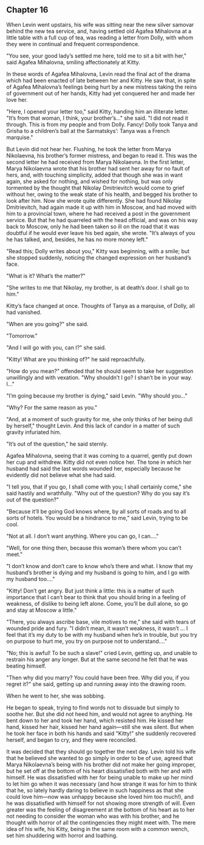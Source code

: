 ## Chapter 16


When Levin went upstairs, his wife was sitting near the new silver
samovar behind the new tea service, and, having settled old Agafea
Mihalovna at a little table with a full cup of tea, was reading a letter
from Dolly, with whom they were in continual and frequent
correspondence.

"You see, your good lady’s settled me here, told me to sit a bit with
her," said Agafea Mihalovna, smiling affectionately at Kitty.

In these words of Agafea Mihalovna, Levin read the final act of the
drama which had been enacted of late between her and Kitty. He saw that,
in spite of Agafea Mihalovna’s feelings being hurt by a new mistress
taking the reins of government out of her hands, Kitty had yet conquered
her and made her love her.

"Here, I opened your letter too," said Kitty, handing him an illiterate
letter. "It’s from that woman, I think, your brother’s..." she said. "I
did not read it through. This is from my people and from Dolly. Fancy!
Dolly took Tanya and Grisha to a children’s ball at the Sarmatskys’:
Tanya was a French marquise."

But Levin did not hear her. Flushing, he took the letter from Marya
Nikolaevna, his brother’s former mistress, and began to read it. This
was the second letter he had received from Marya Nikolaevna. In the
first letter, Marya Nikolaevna wrote that his brother had sent her away
for no fault of hers, and, with touching simplicity, added that though
she was in want again, she asked for nothing, and wished for nothing,
but was only tormented by the thought that Nikolay Dmitrievitch would
come to grief without her, owing to the weak state of his health, and
begged his brother to look after him. Now she wrote quite differently.
She had found Nikolay Dmitrievitch, had again made it up with him in
Moscow, and had moved with him to a provincial town, where he had
received a post in the government service. But that he had quarreled
with the head official, and was on his way back to Moscow, only he had
been taken so ill on the road that it was doubtful if he would ever
leave his bed again, she wrote. "It’s always of you he has talked, and,
besides, he has no more money left."

"Read this; Dolly writes about you," Kitty was beginning, with a smile;
but she stopped suddenly, noticing the changed expression on her
husband’s face.

"What is it? What’s the matter?"

"She writes to me that Nikolay, my brother, is at death’s door. I shall
go to him."

Kitty’s face changed at once. Thoughts of Tanya as a marquise, of Dolly,
all had vanished.

"When are you going?" she said.

"Tomorrow."

"And I will go with you, can I?" she said.

"Kitty! What are you thinking of?" he said reproachfully.

"How do you mean?" offended that he should seem to take her suggestion
unwillingly and with vexation. "Why shouldn’t I go? I shan’t be in your
way. I..."

"I’m going because my brother is dying," said Levin. "Why should you..."

"Why? For the same reason as you."

"And, at a moment of such gravity for me, she only thinks of her being
dull by herself," thought Levin. And this lack of candor in a matter of
such gravity infuriated him.

"It’s out of the question," he said sternly.

Agafea Mihalovna, seeing that it was coming to a quarrel, gently put
down her cup and withdrew. Kitty did not even notice her. The tone in
which her husband had said the last words wounded her, especially
because he evidently did not believe what she had said.

"I tell you, that if you go, I shall come with you; I shall certainly
come," she said hastily and wrathfully. "Why out of the question? Why do
you say it’s out of the question?"

"Because it’ll be going God knows where, by all sorts of roads and to
all sorts of hotels. You would be a hindrance to me," said Levin, trying
to be cool.

"Not at all. I don’t want anything. Where you can go, I can...."

"Well, for one thing then, because this woman’s there whom you can’t
meet."

"I don’t know and don’t care to know who’s there and what. I know that
my husband’s brother is dying and my husband is going to him, and I go
with my husband too...."

"Kitty! Don’t get angry. But just think a little: this is a matter of
such importance that I can’t bear to think that you should bring in a
feeling of weakness, of dislike to being left alone. Come, you’ll be
dull alone, so go and stay at Moscow a little."

"There, you always ascribe base, vile motives to me," she said with
tears of wounded pride and fury. "I didn’t mean, it wasn’t weakness, it
wasn’t ... I feel that it’s my duty to be with my husband when he’s in
trouble, but you try on purpose to hurt me, you try on purpose not to
understand...."

"No; this is awful! To be such a slave!" cried Levin, getting up, and
unable to restrain his anger any longer. But at the same second he felt
that he was beating himself.

"Then why did you marry? You could have been free. Why did you, if you
regret it?" she said, getting up and running away into the drawing room.

When he went to her, she was sobbing.

He began to speak, trying to find words not to dissuade but simply to
soothe her. But she did not heed him, and would not agree to anything.
He bent down to her and took her hand, which resisted him. He kissed her
hand, kissed her hair, kissed her hand again—still she was silent. But
when he took her face in both his hands and said "Kitty!" she suddenly
recovered herself, and began to cry, and they were reconciled.

It was decided that they should go together the next day. Levin told his
wife that he believed she wanted to go simply in order to be of use,
agreed that Marya Nikolaevna’s being with his brother did not make her
going improper, but he set off at the bottom of his heart dissatisfied
both with her and with himself. He was dissatisfied with her for being
unable to make up her mind to let him go when it was necessary (and how
strange it was for him to think that he, so lately hardly daring to
believe in such happiness as that she could love him—now was unhappy
because she loved him too much!), and he was dissatisfied with himself
for not showing more strength of will. Even greater was the feeling of
disagreement at the bottom of his heart as to her not needing to
consider the woman who was with his brother, and he thought with horror
of all the contingencies they might meet with. The mere idea of his
wife, his Kitty, being in the same room with a common wench, set him
shuddering with horror and loathing.



